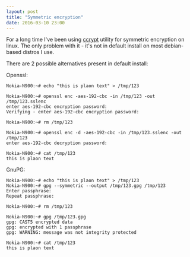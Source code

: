 ```yaml
---
layout: post
title: "Symmetric encryption"
date: 2016-03-10 23:00
---
```


For a long time I've been using [ccrypt](http://ccrypt.sourceforge.net/) utility for symmetric
encryption on linux. The only problem with it - it's not in default install on most debian-based
distros I use.

There are 2 possible alternatives present in default install:

Openssl:

~~~
Nokia-N900:~# echo "this is plaon text" > /tmp/123

Nokia-N900:~# openssl enc -aes-192-cbc -in /tmp/123 -out /tmp/123.sslenc
enter aes-192-cbc encryption password:
Verifying - enter aes-192-cbc encryption password:

Nokia-N900:~# rm /tmp/123

Nokia-N900:~# openssl enc -d -aes-192-cbc -in /tmp/123.sslenc -out /tmp/123
enter aes-192-cbc decryption password:

Nokia-N900:~# cat /tmp/123
this is plaon text
~~~

GnuPG:

~~~
Nokia-N900:~# echo "this is plaon text" > /tmp/123
Nokia-N900:~# gpg --symmetric --output /tmp/123.gpg /tmp/123 
Enter passphrase: 
Repeat passphrase:

Nokia-N900:~# rm /tmp/123

Nokia-N900:~# gpg /tmp/123.gpg 
gpg: CAST5 encrypted data
gpg: encrypted with 1 passphrase
gpg: WARNING: message was not integrity protected

Nokia-N900:~# cat /tmp/123
this is plaon text
~~~
